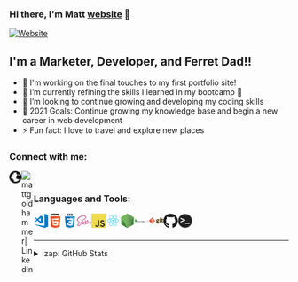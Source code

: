 

<!--
**MattG-Git/MattG-Git** is a ✨ _special_ ✨ repository because its `README.md` (this file) appears on your GitHub profile.-->

### Hi there, I'm Matt [website] 👋

[![Website](https://img.shields.io/website?label=mattgoldhammer.com&style=for-the-badge&url=http://mattgoldhammer.com/)](http://mattgoldhammer.com/)

## I'm a Marketer, Developer, and Ferret Dad!!

- 🔭 I'm working on the final touches to my first portfolio site!
- 🌱 I’m currently refining the skills I learned in my bootcamp 🤣
- 👯 I’m looking to continue growing and developing my coding skills 
- 🥅 2021 Goals: Continue growing my knowledge base and begin a new career in web development
- ⚡ Fun fact: I love to travel and explore new places

### Connect with me:

[<img align="left" alt="mattgoldhammer.com" width="22px" src="https://raw.githubusercontent.com/iconic/open-iconic/master/svg/globe.svg" />][website]

[<img align="left" alt="mattgoldhammer| LinkedIn" width="22px" src="https://cdn.jsdelivr.net/npm/simple-icons@v3/icons/linkedin.svg" />][linkedin]


<br />

### Languages and Tools:

<img align="left" alt="Visual Studio Code" width="26px" src="https://raw.githubusercontent.com/github/explore/80688e429a7d4ef2fca1e82350fe8e3517d3494d/topics/visual-studio-code/visual-studio-code.png" />

<img align="left" alt="HTML5" width="26px" src="https://raw.githubusercontent.com/github/explore/80688e429a7d4ef2fca1e82350fe8e3517d3494d/topics/html/html.png" />

<img align="left" alt="CSS3" width="26px" src="https://raw.githubusercontent.com/github/explore/80688e429a7d4ef2fca1e82350fe8e3517d3494d/topics/css/css.png" />

<img align="left" alt="Sass" width="26px" src="https://raw.githubusercontent.com/github/explore/80688e429a7d4ef2fca1e82350fe8e3517d3494d/topics/sass/sass.png" />

<img align="left" alt="JavaScript" width="26px" src="https://raw.githubusercontent.com/github/explore/80688e429a7d4ef2fca1e82350fe8e3517d3494d/topics/javascript/javascript.png" />

<img align="left" alt="React" width="26px" src="https://raw.githubusercontent.com/github/explore/80688e429a7d4ef2fca1e82350fe8e3517d3494d/topics/react/react.png" />

<img align="left" alt="Node.js" width="26px" src="https://raw.githubusercontent.com/github/explore/80688e429a7d4ef2fca1e82350fe8e3517d3494d/topics/nodejs/nodejs.png" />

<img align="left" alt="MongoDB" width="26px" src="https://raw.githubusercontent.com/github/explore/80688e429a7d4ef2fca1e82350fe8e3517d3494d/topics/mongodb/mongodb.png" />

<img align="left" alt="Git" width="26px" src="https://raw.githubusercontent.com/github/explore/80688e429a7d4ef2fca1e82350fe8e3517d3494d/topics/git/git.png" />

<img align="left" alt="GitHub" width="26px" src="https://raw.githubusercontent.com/github/explore/78df643247d429f6cc873026c0622819ad797942/topics/github/github.png" />

<img align="left" alt="Terminal" width="26px" src="https://raw.githubusercontent.com/github/explore/80688e429a7d4ef2fca1e82350fe8e3517d3494d/topics/terminal/terminal.png" />
<br />
<br />

---

<details>
  <summary>:zap: GitHub Stats</summary>

  <img align="left" alt="codeSTACKr's GitHub Stats" src="https://github-readme-stats.codestackr.vercel.app/api?username=MattG-Git&show_icons=true&hide_border=true" />

</details>

[website]: http://mattgoldhammer.com/
[linkedin]: https://www.linkedin.com/feed/

